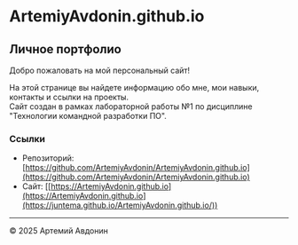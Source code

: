 
# ArtemiyAvdonin.github.io

## Личное портфолио

Добро пожаловать на мой персональный сайт!

На этой странице вы найдете информацию обо мне, мои навыки, контакты и ссылки на проекты.  
Сайт создан в рамках лабораторной работы №1 по дисциплине "Технологии командной разработки ПО".

### Ссылки

- Репозиторий: [https://github.com/ArtemiyAvdonin/ArtemiyAvdonin.github.io](https://github.com/ArtemiyAvdonin/ArtemiyAvdonin.github.io)
- Сайт: [[https://ArtemiyAvdonin.github.io](https://ArtemiyAvdonin.github.io](https://juntema.github.io/ArtemiyAvdonin.github.io/))

---
© 2025 Артемий Авдонин
